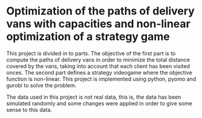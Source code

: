 # Optimization of the paths of delivery vans with capacities and non-linear optimization of a strategy game
This project is divided in to parts. The objective of the first part is to compute the paths of delivery vans in order to minimize the total distance covered by the vans, taking into account that each client has been visited onces. The second part defines a strategy videogame where the objective function is non-linear. This project is implemented using python, pyomo and gurobi to solve the problem.

The data used in this project is not real data, this is, the data has been simulated randomly and some changes were applied in order to give some sense to this data.

